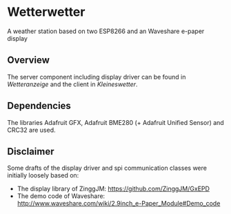 # Wetterwetter
A weather station based on two ESP8266 and an Waveshare e-paper display

Overview
--------
The server component including display driver can be found in *Wetteranzeige* and the client in *Kleineswetter*.

Dependencies
------------
The libraries Adafruit GFX, Adafruit BME280 (+ Adafruit Unified Sensor) and CRC32 are used.

Disclaimer
----------
Some drafts of the display driver and spi communication classes were initially loosely based on:
* The display library of ZinggJM: https://github.com/ZinggJM/GxEPD
* The demo code of Waveshare: http://www.waveshare.com/wiki/2.9inch_e-Paper_Module#Demo_code
